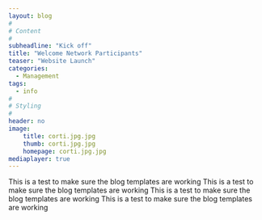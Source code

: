 ```yaml
---
layout: blog
#
# Content
#
subheadline: "Kick off"
title: "Welcome Network Participants"
teaser: "Website Launch"
categories:
  - Management
tags:
  - info
#
# Styling
#
header: no
image:
    title: corti.jpg.jpg
    thumb: corti.jpg.jpg
    homepage: corti.jpg.jpg
mediaplayer: true
---
```


This is a test to make sure the blog templates are working This is a test to make sure the blog templates are working This is a test to make sure the blog templates are working This is a test to make sure the blog templates are working 



